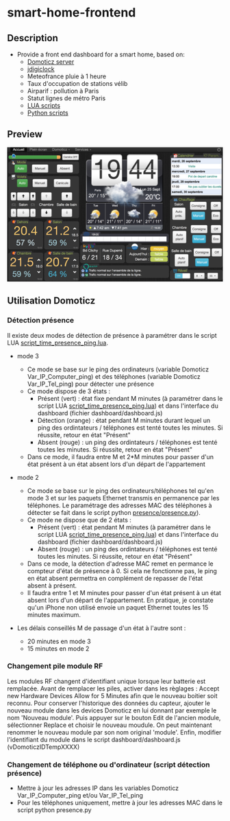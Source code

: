 # smart-home-frontend

## Description
* Provide a front end dashboard for a smart home, based on:
  * [Domoticz server](https://www.domoticz.com)
  * [jdigiclock](https://github.com/tcellerier/jdigiclock)
  * Meteofrance pluie à 1 heure
  * Taux d'occupation de stations vélib
  * Airparif : pollution à Paris
  * Statut lignes de métro Paris
  * [LUA scripts](https://github.com/tcellerier/Domoticz-LUA-scripts)
  * [Python scripts](https://github.com/tcellerier/Domoticz-Python-scripts)

## Preview
![alt tag](screenshot.png)


## Utilisation Domoticz

### Détection présence
Il existe deux modes de détection de présence à paramétrer dans le script LUA [script_time_presence_ping.lua](https://github.com/tcellerier/Domoticz-LUA-scripts).
* mode 3
  * Ce mode se base sur le ping des ordinateurs (variable Domoticz Var_IP_Computer_ping) et des téléphones (variable Domoticz Var_IP_Tel_ping) pour détecter une présence
  * Ce mode dispose de 3 états :
    * Présent (vert) : état fixe pendant M minutes (à paramétrer dans le script LUA [script_time_presence_ping.lua](https://github.com/tcellerier/Domoticz-LUA-scripts)) et dans l'interface du dashboard (fichier dashboard/dashboard.js)
    * Détection (orange) : état pendant M minutes durant lequel un ping des ordintateurs / téléphones est tenté toutes les minutes. Si réussite, retour en état "Présent"
    * Absent (rouge) : un ping des ordintateurs / téléphones est tenté toutes les minutes. Si réussite, retour en état "Présent"
  * Dans ce mode, il faudra entre M et 2*M minutes pour passer d'un état présent à un état absent lors d'un départ de l'appartement
    
* mode 2
  * Ce mode se base sur le ping des ordinateurs/téléphones tel qu'en mode 3 et sur les paquets Ethernet transmis en permanence par les téléphones. Le paramétrage des adresses MAC des téléphones à détecter se fait dans le script python [presence/presence.py](https://github.com/tcellerier/Domoticz-Python-scripts)).
  * Ce mode ne dispose que de 2 états :
    * Présent (vert) : état pendant M minutes (à paramétrer dans le script LUA [script_time_presence_ping.lua](https://github.com/tcellerier/Domoticz-LUA-scripts)) et dans l'interface du dashboard (fichier dashboard/dashboard.js)
    * Absent (rouge) : un ping des ordintateurs / téléphones est tenté toutes les minutes. Si réussite, retour en état "Présent"
  * Dans ce mode, la détection d'adresse MAC remet en permance le compteur d'état de présence à 0. Si cela ne fonctionne pas, le ping en état absent permettra en complément de repasser de l'état absent à présent. 
  * Il faudra entre 1 et M minutes pour passer d'un état présent à un état absent lors d'un départ de l'appartement. En pratique, je constate qu'un iPhone non utilisé envoie un paquet Ethernet toutes les 15 minutes maximum.

* Les délais conseillés M de passage d'un état à l'autre sont :
  * 20 minutes en mode 3
  * 15 minutes en mode 2

### Changement pile module RF
Les modules RF changent d'identifiant unique lorsque leur batterie est remplacée.
Avant de remplacer les piles, activer dans les règlages :  Accept new Hardware Devices Allow for 5 Minutes afin que le nouveau boitier soit reconnu.
Pour conserver l'historique des données du capteur, ajouter le nouveau module dans les devices Domoticz en lui donnant par exemple le nom 'Nouveau module'. Puis appuyer sur le bouton Edit de l'ancien module, sélectionner Replace et choisir le nouveau moudule. On peut maintenant renommer le nouveau module par son nom original 'module'.
Enfin, modifier l'identifiant du module dans le script dashboard/dashboard.js (vDomoticzIDTempXXXX)


### Changement de téléphone ou d'ordinateur (script détection présence)
* Mettre à jour les adresses IP dans les variables Domoticz Var_IP_Computer_ping et/ou  Var_IP_Tel_ping
* Pour les téléphones uniquement, mettre à jour les adresses MAC dans le script python presence.py
